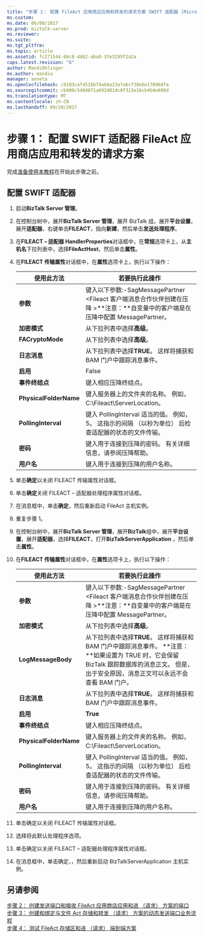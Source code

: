 ```yaml
---
title: "步骤 1： 配置 FileAct 应用商店应用和转发的请求方案 SWIFT 适配器 |Microsoft 文档"
ms.custom: 
ms.date: 06/08/2017
ms.prod: biztalk-server
ms.reviewer: 
ms.suite: 
ms.tgt_pltfrm: 
ms.topic: article
ms.assetid: fc271544-6bc8-4d62-aba0-3fe3295f2a2a
caps.latest.revision: "6"
author: MandiOhlinger
ms.author: mandia
manager: anneta
ms.openlocfilehash: c9103caf451bb74a6ba23a7a6cf30ebe17896dfa
ms.sourcegitcommit: cb908c540d8f1a692d01dc8f313e16cb4b4e696d
ms.translationtype: MT
ms.contentlocale: zh-CN
ms.lasthandoff: 09/20/2017
---
```

# <a name="step-1-configure-the-swift-adapter-for-fileact-store-and-forward-pull-scenario"></a>步骤 1： 配置 SWIFT 适配器 FileAct 应用商店应用和转发的请求方案
完成[准备使用本教程](../../adapters-and-accelerators/fileact-interact/preparing-to-use-the-tutorial1.md)在开始此步骤之前。
  
## <a name="configure-the-swift-adapter"></a>配置 SWIFT 适配器  
  
1.  启动**BizTalk Server 管理**。  
  
2.  在控制台树中，展开**BizTalk Server 管理**，展开 BizTalk 组，展开**平台设置**，展开**适配器**，右键单击**FILEACT**，指向**新建**，然后单击**发送处理程序**。  
  
3.  在**FILEACT – 适配器 HandlerProperties**对话框中，在**常规**选项卡上，从**主机名**下拉列表中，选择**FileActHost**，然后单击**属性**。  
  
4.  在**FILEACT 传输属性**对话框中，在**属性**选项卡上，执行以下操作：  
  
    |**使用此方法**|**若要执行此操作**|  
    |------------------|--------------------|  
    |**参数**|键入以下参数:-SagMessagePartner \<Fileact 客户端消息合作伙伴创建在压降 >**注意：**自变量中的客户端是在压降中配置 MessagePartner。|  
    |**加密模式**|从下拉列表中选择**高级**。|  
    |**FACryptoMode**|从下拉列表中选择**高级**。|  
    |**日志消息**|从下拉列表中选择**TRUE**。 这样将捕获和 BAM 门户中跟踪消息事件。|  
    |**启用**|False|  
    |**事件终结点**|键入相应压降终结点。|  
    |**PhysicalFolderName**|键入服务器上的文件夹的名称。 例如，C:\Fileact\ServerLocation。|  
    |**PollingInterval**|键入 PollingInterval 适当的值。 例如，5。 这指示的间隔 （以秒为单位） 后检查适配器的状态的文件传输。|  
    |**密码**|键入用于连接到压降的密码。 有关详细信息，请参阅压降帮助。|  
    |**用户名**|键入用于连接到压降的用户名称。|  
  
5.  单击**确定**以关闭 FILEACT 传输属性对话框。  
  
6.  单击**确定**关闭 FILEACT – 适配器处理程序属性对话框。  
  
7.  在消息框中，单击**确定**，然后重新启动 FileAct 主机实例。  
  
8.  重复步骤 1。  
  
9. 在控制台树中，展开**BizTalk Server 管理**，展开**BizTalk**组中，展开**平台设置**，展开**适配器**，选择**FILEACT**，打开**BizTalkServerApplication** ，然后单击**属性**。  
  
10. 在**FILEACT 传输属性**对话框中，在**属性**选项卡上，执行以下操作：  
  
    |**使用此方法**|**若要执行此操作**|  
    |------------------|--------------------|  
    |**参数**|键入以下参数:-SagMessagePartner \<Fileact 客户端消息合作伙伴创建在压降 >**注意：**自变量中的客户端是在压降中配置 MessagePartner。|  
    |**加密模式**|从下拉列表中选择**高级**。|  
    |**LogMessageBody**|从下拉列表中选择**TRUE**。 这样将捕获和 BAM 门户中跟踪消息事件。 **注意：**如果设置为 TRUE 时，它会保留 BizTalk 跟踪数据库的消息正文。 但是，出于安全原因，消息正文可以永远不会查看 BAM 门户。|  
    |**日志消息**|从下拉列表中选择**TRUE**。 这样将捕获和 BAM 门户中跟踪消息事件。|  
    |**启用**|**True**|  
    |**事件终结点**|键入相应压降终结点。|  
    |**PhysicalFolderName**|键入服务器上的文件夹的名称。 例如，C:\Fileact\ServerLocation。|  
    |**PollingInterval**|键入 PollingInterval 适当的值。 例如，5。 这指示的间隔 （以秒为单位） 后检查适配器的状态的文件传输。|  
    |**密码**|键入用于连接到压降的密码。 有关详细信息，请参阅压降帮助。|  
    |**用户名**|键入用于连接到压降的用户名称。|  
  
11. 单击确定以关闭 FILEACT 传输属性对话框。  
  
12. 选择将此默认处理程序选项。  
  
13. 单击确定以关闭 FILEACT – 适配器处理程序属性对话框。  
  
14. 在消息框中，单击确定，，然后重新启动 BizTalkServerApplication 主机实例。  
  
## <a name="see-also"></a>另请参阅  
 [步骤 2： 创建发送端口和接收 FileAct 应用商店应用和进 （请求） 方案的端口](../../adapters-and-accelerators/fileact-interact/step-2-create-send-and-receive-ports-for-fileact-store-and-forward-scenario.md)   
 [步骤 3： 创建和绑定与文件 Act 存储和转发 （请求） 方案的动态发送端口业务流程](../../adapters-and-accelerators/fileact-interact/step-3-create-and-bind-an-orchestration-with-dynamic-send-port-for-file-act.md)   
 [步骤 4： 测试 FileAct 存储区和进 （请求） 端到端方案](../../adapters-and-accelerators/fileact-interact/step-4-test-fileact-store-and-forward-pull-end-to-end-scenario.md)